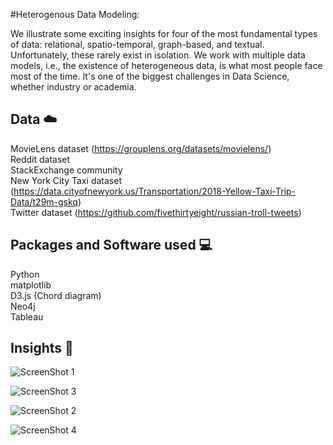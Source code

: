 #Heterogenous Data Modeling:

We illustrate some exciting insights for four of the most fundamental types of data: relational, spatio-temporal, graph-based, and textual. Unfortunately, these rarely exist in isolation. We work with multiple data models, i.e., the existence of heterogeneous data, is what most people face most of the time. It's one of the biggest challenges in Data Science, whether industry or academia.


## Data :cloud:
MovieLens dataset (https://grouplens.org/datasets/movielens/)<br>
Reddit dataset <br>
StackExchange community <br>
New York City Taxi dataset (https://data.cityofnewyork.us/Transportation/2018-Yellow-Taxi-Trip-Data/t29m-gskq) <br>
Twitter dataset (https://github.com/fivethirtyeight/russian-troll-tweets)


## Packages and Software used :computer:
Python <br>
matplotlib <br>
D3.js (Chord diagram) <br>
Neo4j <br>
Tableau <br>

## Insights :pencil:

![ScreenShot 1](ZReadme_img/chord_diagram.png)

![ScreenShot 3](ZReadme_img/Feature_3_nodes_and_edges_in_neo4j_.png)

![ScreenShot 2](ZReadme_img/Influential_subreddits.png)

![ScreenShot 4](ZReadme_img/Heat_map_showing_similarity_measure_among_users.png)
